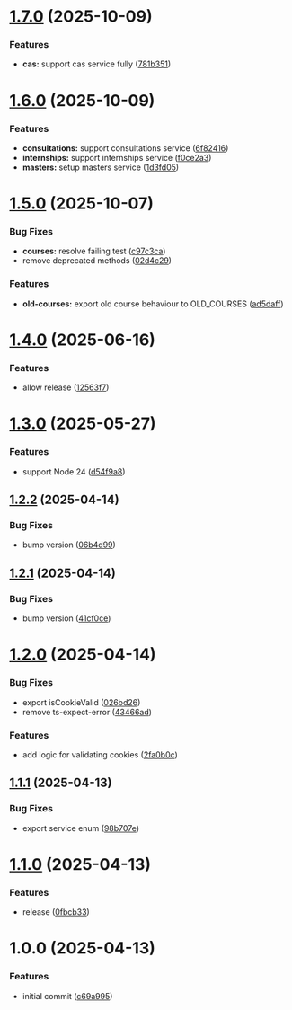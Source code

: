 # [1.7.0](https://github.com/finki-hub/finki-auth/compare/v1.6.0...v1.7.0) (2025-10-09)


### Features

* **cas:** support cas service fully ([781b351](https://github.com/finki-hub/finki-auth/commit/781b351467fedbc19d57cd02b0cdd7a80f580f0a))

# [1.6.0](https://github.com/finki-hub/finki-auth/compare/v1.5.0...v1.6.0) (2025-10-09)


### Features

* **consultations:** support consultations service ([6f82416](https://github.com/finki-hub/finki-auth/commit/6f824162bc025e6298ad0cd9e4e57ef557bba005))
* **internships:** support internships service ([f0ce2a3](https://github.com/finki-hub/finki-auth/commit/f0ce2a362649dc3ce6274aba5bddeb65e4571c17))
* **masters:** setup masters service ([1d3fd05](https://github.com/finki-hub/finki-auth/commit/1d3fd05759890f11810f41cec65d8276e257a7ca))

# [1.5.0](https://github.com/finki-hub/finki-auth/compare/v1.4.0...v1.5.0) (2025-10-07)


### Bug Fixes

* **courses:** resolve failing test ([c97c3ca](https://github.com/finki-hub/finki-auth/commit/c97c3caa282fad1ba8c92a9908ea20b9e43735c4))
* remove deprecated methods ([02d4c29](https://github.com/finki-hub/finki-auth/commit/02d4c29405e9a8e5255b6407e4bdfe7bb89e827c))


### Features

* **old-courses:** export old course behaviour to OLD_COURSES ([ad5daff](https://github.com/finki-hub/finki-auth/commit/ad5daff57487ae3f6a6d6ee7f0f11d7f3496d0fa))

# [1.4.0](https://github.com/finki-hub/finki-auth/compare/v1.3.0...v1.4.0) (2025-06-16)


### Features

* allow release ([12563f7](https://github.com/finki-hub/finki-auth/commit/12563f7209e2a72f61562db7b3da9ecc32982bda))

# [1.3.0](https://github.com/finki-hub/finki-auth/compare/v1.2.2...v1.3.0) (2025-05-27)


### Features

* support Node 24 ([d54f9a8](https://github.com/finki-hub/finki-auth/commit/d54f9a878b39ee4d33f3a4ef784517547547e140))

## [1.2.2](https://github.com/finki-hub/finki-auth/compare/v1.2.1...v1.2.2) (2025-04-14)


### Bug Fixes

* bump version ([06b4d99](https://github.com/finki-hub/finki-auth/commit/06b4d99e1f5e070d93b24ed5b9036614dd316d43))

## [1.2.1](https://github.com/finki-hub/finki-auth/compare/v1.2.0...v1.2.1) (2025-04-14)


### Bug Fixes

* bump version ([41cf0ce](https://github.com/finki-hub/finki-auth/commit/41cf0cede401ed3c6eae982fe9d4db52e7d31ef8))

# [1.2.0](https://github.com/finki-hub/finki-auth/compare/v1.1.1...v1.2.0) (2025-04-14)


### Bug Fixes

* export isCookieValid ([026bd26](https://github.com/finki-hub/finki-auth/commit/026bd26231a18809c504b5da280492b4b60d5f6b))
* remove ts-expect-error ([43466ad](https://github.com/finki-hub/finki-auth/commit/43466ad1bdb6ccf6ef746a13d0118b0ccbedc54c))


### Features

* add logic for validating cookies ([2fa0b0c](https://github.com/finki-hub/finki-auth/commit/2fa0b0cfc85ab2a1dbd6f47be7fd500441bf732c))

## [1.1.1](https://github.com/Delemangi/finki-auth/compare/v1.1.0...v1.1.1) (2025-04-13)


### Bug Fixes

* export service enum ([98b707e](https://github.com/Delemangi/finki-auth/commit/98b707eb1369107b53405e78f38a4fc71ddbbc91))

# [1.1.0](https://github.com/Delemangi/finki-auth/compare/v1.0.0...v1.1.0) (2025-04-13)


### Features

* release ([0fbcb33](https://github.com/Delemangi/finki-auth/commit/0fbcb331209dfd65003202b9a1d6146d0bd152dc))

# 1.0.0 (2025-04-13)


### Features

* initial commit ([c69a995](https://github.com/Delemangi/finki-auth/commit/c69a995679a096be0bcd16c3133c651578a6bb78))
